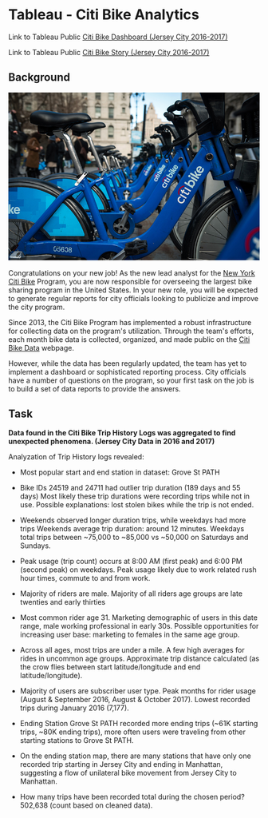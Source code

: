 # Tableau - Citi Bike Analytics

Link to Tableau Public [Citi Bike Dashboard (Jersey City 2016-2017)]( https://public.tableau.com/profile/melissa.monroe#!/vizhome/citibike_16192476040720/DashboardSummary) 

Link to Tableau Public [Citi Bike Story (Jersey City 2016-2017)](https://public.tableau.com/profile/melissa.monroe#!/vizhome/citibike_16192476040720/Story) 


## Background

![Citi-Bikes](images/citibike.jpg)

Congratulations on your new job! As the new lead analyst for the [New York Citi Bike](https://en.wikipedia.org/wiki/Citi_Bike) Program, you are now responsible for overseeing the largest bike sharing program in the United States. In your new role, you will be expected to generate regular reports for city officials looking to publicize and improve the city program.

Since 2013, the Citi Bike Program has implemented a robust infrastructure for collecting data on the program's utilization. Through the team's efforts, each month bike data is collected, organized, and made public on the [Citi Bike Data](https://www.citibikenyc.com/system-data) webpage.

However, while the data has been regularly updated, the team has yet to implement a dashboard or sophisticated reporting process. City officials have a number of questions on the program, so your first task on the job is to build a set of data reports to provide the answers.

## Task

**Data found in the Citi Bike Trip History Logs was aggregated to find unexpected phenomena. (Jersey City Data in 2016 and 2017)** 

Analyzation of Trip History logs revealed: 

- Most popular start and end station in dataset: Grove St PATH

- Bike IDs 24519 and 24711 had outlier trip duration (189 days and 55 days) Most likely these trip durations were recording trips while not in use. Possible explanations: lost stolen bikes while the trip is not ended.

- Weekends observed longer duration trips, while weekdays had more trips Weekends average trip duration: around 12 minutes. Weekdays total trips between ~75,000 to ~85,000 vs ~50,000 on Saturdays and Sundays.

- Peak usage (trip count) occurs at 8:00 AM (first peak) and 6:00 PM (second peak) on weekdays. Peak usage likely due to work related rush hour times, commute to and from work.

- Majority of riders are male. Majority of all riders age groups are late twenties and early thirties

- Most common rider age 31. Marketing demographic of users in this date range, male working professional in early 30s. Possible opportunities for increasing user base: marketing to females in the same age group.

- Across all ages, most trips are under a mile. A few high averages for rides in uncommon age groups. Approximate trip distance calculated (as the crow flies between start latitude/longitude and end latitude/longitude).

- Majority of users are subscriber user type. Peak months for rider usage (August & September 2016, August & October 2017). Lowest recorded trips during January 2016 (7,177).

- Ending Station Grove St PATH recorded more ending trips (~61K starting trips, ~80K ending trips), more often users were traveling from other starting stations to Grove St PATH. 

- On the ending station map, there are many stations that have only one recorded trip starting in Jersey City and ending in Manhattan, suggesting a flow of unilateral bike movement from Jersey City to Manhattan.

* How many trips have been recorded total during the chosen period? 502,638 (count based on cleaned data).

